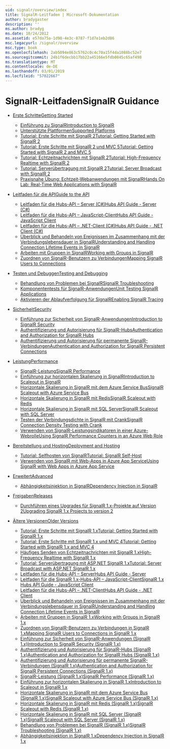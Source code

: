 ```yaml
---
uid: signalr/overview/index
title: SignalR-Leitfaden | Microsoft-Dokumentation
author: bradygaster
description: ''
ms.author: bradyg
ms.date: 10/24/2012
ms.assetid: e57da75a-1d98-4e3c-8787-f1d7e1eb2d86
msc.legacyurl: /signalr/overview
msc.type: book
ms.openlocfilehash: 2ab5094e863c5762c0c4c70a15f4da1088bc52e7
ms.sourcegitcommit: 24b1f6decbb17bb22a45166e5fdb0845c65af498
ms.translationtype: MT
ms.contentlocale: de-DE
ms.lasthandoff: 03/01/2019
ms.locfileid: "57022667"
---
```

<a name="signalr-guidance"></a><span data-ttu-id="6d8a0-102">SignalR-Leitfaden</span><span class="sxs-lookup"><span data-stu-id="6d8a0-102">SignalR Guidance</span></span>
====================
- [<span data-ttu-id="6d8a0-103">Erste Schritte</span><span class="sxs-lookup"><span data-stu-id="6d8a0-103">Getting Started</span></span>](getting-started/index.md)

    - [<span data-ttu-id="6d8a0-104">Einführung zu SignalR</span><span class="sxs-lookup"><span data-stu-id="6d8a0-104">Introduction to SignalR</span></span>](getting-started/introduction-to-signalr.md)
    - [<span data-ttu-id="6d8a0-105">Unterstützte Plattformen</span><span class="sxs-lookup"><span data-stu-id="6d8a0-105">Supported Platforms</span></span>](getting-started/supported-platforms.md)
    - [<span data-ttu-id="6d8a0-106">Tutorial: Erste Schritte mit SignalR 2</span><span class="sxs-lookup"><span data-stu-id="6d8a0-106">Tutorial: Getting Started with SignalR 2</span></span>](getting-started/tutorial-getting-started-with-signalr.md)
    - [<span data-ttu-id="6d8a0-107">Tutorial: Erste Schritte mit SignalR 2 und MVC 5</span><span class="sxs-lookup"><span data-stu-id="6d8a0-107">Tutorial: Getting Started with SignalR 2 and MVC 5</span></span>](getting-started/tutorial-getting-started-with-signalr-and-mvc.md)
    - [<span data-ttu-id="6d8a0-108">Tutorial: Echtzeitnachrichten mit SignalR 2</span><span class="sxs-lookup"><span data-stu-id="6d8a0-108">Tutorial: High-Frequency Realtime with SignalR 2</span></span>](getting-started/tutorial-high-frequency-realtime-with-signalr.md)
    - [<span data-ttu-id="6d8a0-109">Tutorial: Serverübertragung mit SignalR 2</span><span class="sxs-lookup"><span data-stu-id="6d8a0-109">Tutorial: Server Broadcast with SignalR 2</span></span>](getting-started/tutorial-server-broadcast-with-signalr.md)
    - [<span data-ttu-id="6d8a0-110">Praxisnahe Übung: Echtzeit-Webanwendungen mit SignalR</span><span class="sxs-lookup"><span data-stu-id="6d8a0-110">Hands On Lab: Real-Time Web Applications with SignalR</span></span>](getting-started/real-time-web-applications-with-signalr.md)
- [<span data-ttu-id="6d8a0-111">Leitfaden für die API</span><span class="sxs-lookup"><span data-stu-id="6d8a0-111">Guide to the API</span></span>](guide-to-the-api/index.md)

    - [<span data-ttu-id="6d8a0-112">Leitfaden für die Hubs-API – Server (C#)</span><span class="sxs-lookup"><span data-stu-id="6d8a0-112">Hubs API Guide - Server (C#)</span></span>](guide-to-the-api/hubs-api-guide-server.md)
    - [<span data-ttu-id="6d8a0-113">Leitfaden für die Hubs-API – JavaScript-Client</span><span class="sxs-lookup"><span data-stu-id="6d8a0-113">Hubs API Guide - JavaScript Client</span></span>](guide-to-the-api/hubs-api-guide-javascript-client.md)
    - [<span data-ttu-id="6d8a0-114">Leitfaden für die Hubs-API – .NET-Client (C#)</span><span class="sxs-lookup"><span data-stu-id="6d8a0-114">Hubs API Guide - .NET Client (C#)</span></span>](guide-to-the-api/hubs-api-guide-net-client.md)
    - [<span data-ttu-id="6d8a0-115">Überblick und Behandeln von Ereignissen im Zusammenhang mit der Verbindungslebensdauer in SignalR</span><span class="sxs-lookup"><span data-stu-id="6d8a0-115">Understanding and Handling Connection Lifetime Events in SignalR</span></span>](guide-to-the-api/handling-connection-lifetime-events.md)
    - [<span data-ttu-id="6d8a0-116">Arbeiten mit Gruppen in SignalR</span><span class="sxs-lookup"><span data-stu-id="6d8a0-116">Working with Groups in SignalR</span></span>](guide-to-the-api/working-with-groups.md)
    - [<span data-ttu-id="6d8a0-117">Zuordnen von SignalR-Benutzern zu Verbindungen</span><span class="sxs-lookup"><span data-stu-id="6d8a0-117">Mapping SignalR Users to Connections</span></span>](guide-to-the-api/mapping-users-to-connections.md)
- [<span data-ttu-id="6d8a0-118">Testen und Debuggen</span><span class="sxs-lookup"><span data-stu-id="6d8a0-118">Testing and Debugging</span></span>](testing-and-debugging/index.md)

    - [<span data-ttu-id="6d8a0-119">Behandlung von Problemen bei SignalR</span><span class="sxs-lookup"><span data-stu-id="6d8a0-119">SignalR Troubleshooting</span></span>](testing-and-debugging/troubleshooting.md)
    - [<span data-ttu-id="6d8a0-120">Komponententests für SignalR-Anwendungen</span><span class="sxs-lookup"><span data-stu-id="6d8a0-120">Unit Testing SignalR Applications</span></span>](testing-and-debugging/unit-testing-signalr-applications.md)
    - [<span data-ttu-id="6d8a0-121">Aktivieren der Ablaufverfolgung für SignalR</span><span class="sxs-lookup"><span data-stu-id="6d8a0-121">Enabling SignalR Tracing</span></span>](testing-and-debugging/enabling-signalr-tracing.md)
- [<span data-ttu-id="6d8a0-122">Sicherheit</span><span class="sxs-lookup"><span data-stu-id="6d8a0-122">Security</span></span>](security/index.md)

    - [<span data-ttu-id="6d8a0-123">Einführung zur Sicherheit von SignalR-Anwendungen</span><span class="sxs-lookup"><span data-stu-id="6d8a0-123">Introduction to SignalR Security</span></span>](security/introduction-to-security.md)
    - [<span data-ttu-id="6d8a0-124">Authentifizierung und Autorisierung für SignalR-Hubs</span><span class="sxs-lookup"><span data-stu-id="6d8a0-124">Authentication and Authorization for SignalR Hubs</span></span>](security/hub-authorization.md)
    - [<span data-ttu-id="6d8a0-125">Authentifizierung und Autorisierung für permanente SignalR-Verbindungen</span><span class="sxs-lookup"><span data-stu-id="6d8a0-125">Authentication and Authorization for SignalR Persistent Connections</span></span>](security/persistent-connection-authorization.md)
- [<span data-ttu-id="6d8a0-126">Leistung</span><span class="sxs-lookup"><span data-stu-id="6d8a0-126">Performance</span></span>](performance/index.md)

    - [<span data-ttu-id="6d8a0-127">SignalR-Leistung</span><span class="sxs-lookup"><span data-stu-id="6d8a0-127">SignalR Performance</span></span>](performance/signalr-performance.md)
    - [<span data-ttu-id="6d8a0-128">Einführung zur horizontalen Skalierung in SignalR</span><span class="sxs-lookup"><span data-stu-id="6d8a0-128">Introduction to Scaleout in SignalR</span></span>](performance/scaleout-in-signalr.md)
    - [<span data-ttu-id="6d8a0-129">Horizontale Skalierung in SignalR mit dem Azure Service Bus</span><span class="sxs-lookup"><span data-stu-id="6d8a0-129">SignalR Scaleout with Azure Service Bus</span></span>](performance/scaleout-with-windows-azure-service-bus.md)
    - [<span data-ttu-id="6d8a0-130">Horizontale Skalierung in SignalR mit Redis</span><span class="sxs-lookup"><span data-stu-id="6d8a0-130">SignalR Scaleout with Redis</span></span>](performance/scaleout-with-redis.md)
    - [<span data-ttu-id="6d8a0-131">Horizontale Skalierung in SignalR mit SQL Server</span><span class="sxs-lookup"><span data-stu-id="6d8a0-131">SignalR Scaleout with SQL Server</span></span>](performance/scaleout-with-sql-server.md)
    - [<span data-ttu-id="6d8a0-132">Testen der Verbindungsdichte in SignalR mit Crank</span><span class="sxs-lookup"><span data-stu-id="6d8a0-132">SignalR Connection Density Testing with Crank</span></span>](performance/signalr-connection-density-testing-with-crank.md)
    - [<span data-ttu-id="6d8a0-133">Verwenden von SignalR-Leistungsindikatoren in einer Azure-Webrolle</span><span class="sxs-lookup"><span data-stu-id="6d8a0-133">Using SignalR Performance Counters in an Azure Web Role</span></span>](performance/using-signalr-performance-counters-in-an-azure-web-role.md)
- [<span data-ttu-id="6d8a0-134">Bereitstellung und Hosting</span><span class="sxs-lookup"><span data-stu-id="6d8a0-134">Deployment and Hosting</span></span>](deployment/index.md)

    - [<span data-ttu-id="6d8a0-135">Tutorial: Selfhosten von SignalR</span><span class="sxs-lookup"><span data-stu-id="6d8a0-135">Tutorial: SignalR Self-Host</span></span>](deployment/tutorial-signalr-self-host.md)
    - [<span data-ttu-id="6d8a0-136">Verwenden von SignalR mit Web-Apps in Azure App Service</span><span class="sxs-lookup"><span data-stu-id="6d8a0-136">Using SignalR with Web Apps in Azure App Service</span></span>](deployment/using-signalr-with-azure-web-sites.md)
- [<span data-ttu-id="6d8a0-137">Erweitert</span><span class="sxs-lookup"><span data-stu-id="6d8a0-137">Advanced</span></span>](advanced/index.md)

    - [<span data-ttu-id="6d8a0-138">Abhängigkeitsinjektion in SignalR</span><span class="sxs-lookup"><span data-stu-id="6d8a0-138">Dependency Injection in SignalR</span></span>](advanced/dependency-injection.md)
- [<span data-ttu-id="6d8a0-139">Freigaben</span><span class="sxs-lookup"><span data-stu-id="6d8a0-139">Releases</span></span>](releases/index.md)

    - [<span data-ttu-id="6d8a0-140">Durchführen eines Upgrades für SignalR 1.x-Projekte auf Version 2</span><span class="sxs-lookup"><span data-stu-id="6d8a0-140">Upgrading SignalR 1.x Projects to version 2</span></span>](releases/upgrading-signalr-1x-projects-to-20.md)
- [<span data-ttu-id="6d8a0-141">Ältere Versionen</span><span class="sxs-lookup"><span data-stu-id="6d8a0-141">Older Versions</span></span>](older-versions/index.md)

    - [<span data-ttu-id="6d8a0-142">Tutorial: Erste Schritte mit SignalR 1.x</span><span class="sxs-lookup"><span data-stu-id="6d8a0-142">Tutorial: Getting Started with SignalR 1.x</span></span>](older-versions/tutorial-getting-started-with-signalr.md)
    - [<span data-ttu-id="6d8a0-143">Tutorial: Erste Schritte mit SignalR 1.x und MVC 4</span><span class="sxs-lookup"><span data-stu-id="6d8a0-143">Tutorial: Getting Started with SignalR 1.x and MVC 4</span></span>](older-versions/tutorial-getting-started-with-signalr-and-mvc-4.md)
    - [<span data-ttu-id="6d8a0-144">Häufiges Senden von Echtzeitnachrichten mit SignalR 1.x</span><span class="sxs-lookup"><span data-stu-id="6d8a0-144">High-Frequency Realtime with SignalR 1.x</span></span>](older-versions/tutorial-high-frequency-realtime-with-signalr.md)
    - [<span data-ttu-id="6d8a0-145">Tutorial: Serverübertragung mit ASP.NET SignalR 1.x</span><span class="sxs-lookup"><span data-stu-id="6d8a0-145">Tutorial: Server Broadcast with ASP.NET SignalR 1.x</span></span>](older-versions/tutorial-server-broadcast-with-aspnet-signalr.md)
    - [<span data-ttu-id="6d8a0-146">Leitfaden für die Hubs-API – Server</span><span class="sxs-lookup"><span data-stu-id="6d8a0-146">Hubs API Guide - Server</span></span>](older-versions/signalr-1x-hubs-api-guide-server.md)
    - [<span data-ttu-id="6d8a0-147">Leitfaden für die SignalR 1.x-Hubs-API – JavaScript-Client</span><span class="sxs-lookup"><span data-stu-id="6d8a0-147">SignalR 1.x Hubs API Guide - JavaScript Client</span></span>](older-versions/signalr-1x-hubs-api-guide-javascript-client.md)
    - [<span data-ttu-id="6d8a0-148">Leitfaden für die Hubs-API – .NET-Client</span><span class="sxs-lookup"><span data-stu-id="6d8a0-148">Hubs API Guide - .NET Client</span></span>](older-versions/signalr-1x-hubs-api-guide-net-client.md)
    - [<span data-ttu-id="6d8a0-149">Überblick und Behandeln von Ereignissen im Zusammenhang mit der Verbindungslebensdauer in SignalR</span><span class="sxs-lookup"><span data-stu-id="6d8a0-149">Understanding and Handling Connection Lifetime Events in SignalR</span></span>](older-versions/handling-connection-lifetime-events.md)
    - [<span data-ttu-id="6d8a0-150">Arbeiten mit Gruppen in SignalR 1.x</span><span class="sxs-lookup"><span data-stu-id="6d8a0-150">Working with Groups in SignalR 1.x</span></span>](older-versions/working-with-groups.md)
    - [<span data-ttu-id="6d8a0-151">Zuordnen von SignalR-Benutzern zu Verbindungen in SignalR 1.x</span><span class="sxs-lookup"><span data-stu-id="6d8a0-151">Mapping SignalR Users to Connections in SignalR 1.x</span></span>](older-versions/mapping-users-to-connections.md)
    - [<span data-ttu-id="6d8a0-152">Einführung zur Sicherheit von SignalR-Anwendungen (SignalR 1.x)</span><span class="sxs-lookup"><span data-stu-id="6d8a0-152">Introduction to SignalR Security (SignalR 1.x)</span></span>](older-versions/introduction-to-security.md)
    - [<span data-ttu-id="6d8a0-153">Authentifizierung und Autorisierung für SignalR-Hubs (SignalR 1.x)</span><span class="sxs-lookup"><span data-stu-id="6d8a0-153">Authentication and Authorization for SignalR Hubs (SignalR 1.x)</span></span>](older-versions/hub-authorization.md)
    - [<span data-ttu-id="6d8a0-154">Authentifizierung und Autorisierung für permanente SignalR-Verbindungen (SignalR 1.x)</span><span class="sxs-lookup"><span data-stu-id="6d8a0-154">Authentication and Authorization for SignalR Persistent Connections (SignalR 1.x)</span></span>](older-versions/persistent-connection-authorization.md)
    - [<span data-ttu-id="6d8a0-155">SignalR-Leistung (SignalR 1.x)</span><span class="sxs-lookup"><span data-stu-id="6d8a0-155">SignalR Performance (SignalR 1.x)</span></span>](older-versions/signalr-performance.md)
    - [<span data-ttu-id="6d8a0-156">Einführung zur horizontalen Skalierung in SignalR 1.x</span><span class="sxs-lookup"><span data-stu-id="6d8a0-156">Introduction to Scaleout in SignalR 1.x</span></span>](older-versions/scaleout-in-signalr.md)
    - [<span data-ttu-id="6d8a0-157">Horizontale Skalierung in SignalR mit dem Azure Service Bus (SignalR 1.x)</span><span class="sxs-lookup"><span data-stu-id="6d8a0-157">SignalR Scaleout with Azure Service Bus (SignalR 1.x)</span></span>](older-versions/scaleout-with-windows-azure-service-bus.md)
    - [<span data-ttu-id="6d8a0-158">Horizontale Skalierung in SignalR mit Redis (SignalR 1.x)</span><span class="sxs-lookup"><span data-stu-id="6d8a0-158">SignalR Scaleout with Redis (SignalR 1.x)</span></span>](older-versions/scaleout-with-redis.md)
    - [<span data-ttu-id="6d8a0-159">Horizontale Skalierung in SignalR mit SQL Server (SignalR 1.x)</span><span class="sxs-lookup"><span data-stu-id="6d8a0-159">SignalR Scaleout with SQL Server (SignalR 1.x)</span></span>](older-versions/scaleout-with-sql-server.md)
    - [<span data-ttu-id="6d8a0-160">Behandlung von Problemen bei SignalR (SignalR 1.x)</span><span class="sxs-lookup"><span data-stu-id="6d8a0-160">SignalR Troubleshooting (SignalR 1.x)</span></span>](older-versions/troubleshooting.md)
    - [<span data-ttu-id="6d8a0-161">Abhängigkeitsinjektion in SignalR 1.x</span><span class="sxs-lookup"><span data-stu-id="6d8a0-161">Dependency Injection in SignalR 1.x</span></span>](older-versions/dependency-injection.md)
